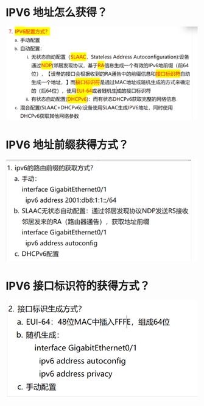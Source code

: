 # IPV6 地址怎么获得？

![alt text](images/面试题---IPV6基础/image-8.png)

# IPV6 地址前缀获得方式？

![alt text](images/面试题---IPv6地址的获得/image.png)

# IPV6 接口标识符的获得方式？

![alt text](images/面试题---IPv6地址的获得/image-1.png)

